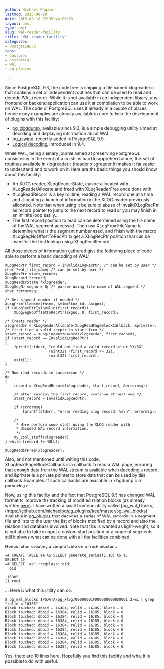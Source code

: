 ```yaml
---
author: Michael Paquier
lastmod: 2015-08-10
date: 2015-08-10 07:35:44+00:00
layout: post
type: post
slug: wal-reader-facility
title: 'WAL reader facility'
categories:
- PostgreSQL-2
tags:
- postgres
- postgresql
- wal
- pg_plugins

---
```


Since PostgreSQL 9.3, the code tree is shipping a file named xlogreader.c
that contains a set of independent routines that can be used to read and
decode WAL records. While it is not available in an independent library,
any frontend or backend application can use it at compilation to be able
to work on WAL. The code of PostgreSQL uses it already in a couple of
places, hence many examples are already available in core to help the
development of plugins with this facility:

  * [pg\_xlogdump](https://www.postgresql.org/docs/devel/static/pgxlogdump.html),
  available since 9.3, is a simple debugging utility aimed at decoding and
  displaying information about WAL.
  * [pg\_rewind](https://www.postgresql.org/docs/devel/static/app-pgrewind.html),
  recently added in PostgreSQL 9.5.
  * [Logical decoding](https://www.postgresql.org/docs/devel/static/logicaldecoding.html),
  introduced in 9.4.

While WAL, being a binary journal aimed at preserving PostgreSQL consistency
in the event of a crash, is hard to apprehend alone, this set of routines
available in xlogreader.c (header xlogreader.h) makes it far easier to understand
and to work on it. Here are the basic things you should know about this facility:

  * An XLOG reader, XLogReaderState, can be allocated with XLogReaderAllocate
  and freed with XLogReaderFree once done with.
  * XLogReadRecord is a key routine, reading a WAL record one at a time and
  allocating a bunch of information in the XLOG reader previously allocated.
  Note that when using it be sure to abuse of InvalidXLogRecPtr as record
  pointer to jump to the next record to read or you may finish in an infinite
  loop easily...
  * The first record position to read can be determined using the file name of
  the WAL segment accessed. Then use XLogFromFileName to determine what is the
  segment number used, and finish with the macro XLogSegNoOffsetToRecPtr to
  get a XLogRecPtr position that can be used for the first lookup using
  XLogReadRecord.

All those pieces of information gathered give the following piece of code
able to perform a basic decoding of WAL:

    XLogRecPtr first_record = InvalidXLogRecPtr; /* can be set by user */
    char *wal_file_name; /* can be set by user */
    XLogRecPtr start_record;
    XLogRecord *record;
    XLogReaderState *xlogreader;
    XLogSegNo segno = 0; /* parsed using file name of WAL segment */
    char *errormsg;

    /* Get segment number if needed */
    XLogFromFileName(fname, &timeline_id, &segno);
    if (XLogRecPtrIsInvalid(first_record))
        XLogSegNoOffsetToRecPtr(segno, 0, first_record);

    /* Create reader */
    xlogreader = XLogReaderAllocate(XLogReadPageBlockCallback, &private);
    /* first find a valid recptr to start from */
    start_record = XLogFindNextRecord(xlogreader, first_record);
    if (start_record == InvalidXLogRecPtr)
    {
        fprintf(stderr, "could not find a valid record after %X/%X",
                        (uint32) (first_record >> 32),
                        (uint32) first_record);
        exit(1);
    }

    /* Now read records in succession */
    do
    {
        record = XLogReadRecord(xlogreader, start_record, &errormsg);

        /* after reading the first record, continue at next one */
        start_record = InvalidXLogRecPtr;

        if (errormsg)
            fprintf(stderr, "error reading xlog record: %s\n", errormsg);

        /*
         * Here perform some stuff using the XLOG reader with
         * decoded WAL record information.
         */
        my_cool_stuff(xlogreader);
    } while (record != NULL);

    XLogReaderFree(xlogreader);

Also, and not mentioned until writing this code, XLogReadPageBlockCallback is
a callback to read a WAL page, ensuring that enough data from the WAL stream
is available when decoding a record, and &private is a private pointer to
store data that can be used by this callback. Examples of such callbacks
are available in xlogdump.c or parsexlog.c.

Now, using this facility and the fact that PostgreSQL 9.5 has changed
WAL format to improve the tracking of modified relation blocks (as
already written [here](/postgresql-2/postgres-9-5-feature-highlight-new-wal-format/)).
I have written a small frontend utility called [pg_wal_blocks]
(https://github.com/michaelpq/pg_plugins/tree/master/pg_wal_blocks) available
in [pg_plugins](https://github.com/michaelpq/pg_plugins) that decodes a series
of WAL records in a segment file and lists to the user the list of blocks
modified by a record and also the relation and database involved. Note that
this is wanted as light-weight, so it is not able to take in input a custom
start position or a range of segments still it shows what can be done with
all the facilities combined.

Hence, after creating a simple table on a fresh cluster...

    =# CREATE TABLE aa AS SELECT generate_series(1,10) AS a;
    SELECT 10
    =# SELECT 'aa'::regclass::oid;
      oid
    -------
     16385
    (1 row)

... Here is what this utility can do:

    $ pg_wal_blocks $PGDATA/pg_xlog/000000010000000000000001 2>&1 | grep "relid = 16385"
    Block touched: dboid = 16384, relid = 16385, block = 0
    Block touched: dboid = 16384, relid = 16385, block = 0
    Block touched: dboid = 16384, relid = 16385, block = 0
    Block touched: dboid = 16384, relid = 16385, block = 0
    Block touched: dboid = 16384, relid = 16385, block = 0
    Block touched: dboid = 16384, relid = 16385, block = 0
    Block touched: dboid = 16384, relid = 16385, block = 0
    Block touched: dboid = 16384, relid = 16385, block = 0
    Block touched: dboid = 16384, relid = 16385, block = 0
    Block touched: dboid = 16384, relid = 16385, block = 0

Yes, there are 10 lines here. Hopefully you find this facility and what it
is possible to do with useful.
